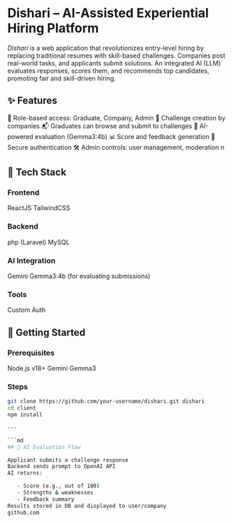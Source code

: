 # Dishari – AI-Assisted Experiential Hiring Platform

*Dishari* is a web application that revolutionizes entry-level hiring by replacing traditional resumes with skill-based challenges. Companies post real-world tasks, and applicants submit solutions. An integrated AI (LLM) evaluates responses, scores them, and recommends top candidates, promoting fair and skill-driven hiring.


## ✨ Features

👤 Role-based access: Graduate, Company, Admin
📝 Challenge creation by companies
📬 Graduates can browse and submit to challenges
🤖 AI-powered evaluation (Gemma3:4b)
📊 Score and feedback generation
🔐 Secure authentication
🛠 Admin controls: user management, moderation
n


## 🧱 Tech Stack

### Frontend
ReactJS
TailwindCSS


### Backend
php (Laravel)
MySQL


### AI Integration
Gemini Gemma3:4b (for evaluating submissions)


### Tools
Custom Auth


## 🚀 Getting Started

### Prerequisites
Node.js v18+
Gemini Gemma3


### Steps

```bash
git clone https://github.com/your-username/dishari.git dishari
cd client
npm install

---

```md
## 🤖 AI Evaluation Flow

Applicant submits a challenge response
Backend sends prompt to OpenAI API
AI returns:

   - Score (e.g., out of 100)
   - Strengths & weaknesses
   - Feedback summary
Results stored in DB and displayed to user/company
github.com
